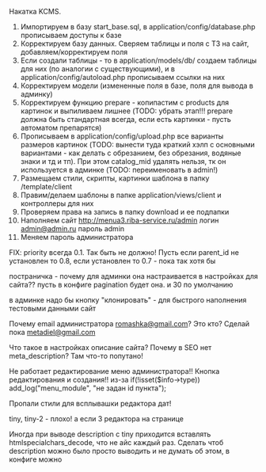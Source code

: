 Накатка KCMS.
1. Импортируем в базу start_base.sql, в application/config/database.php прописываем доступы к базе
2. Корректируем базу данных. Сверяем таблицы и поля с ТЗ на сайт, добавляем/корректируем поля
3. Если создали таблицы - то в application/models/db/ создаем таблицы для них (по аналогии с существующими), и в application/config/autoload.php прописываем ссылки на них
4. Корректируем модели (измененные поля в базе, поля для вывода в админку)
5. Корректируем функцию prepare - копипастим с products для картинок и выпиливаем лишнее (TODO: убрать этап!!! prepare должна быть стандартная всегда, если есть картинки - пусть автоматом препарятся)
6. Прописываем в application/config/upload.php все варианты размеров картинок (TODO: вынести туда краткий хэлп с основными вариантами - как делать с обрезанием, без обрезания, водяные знаки и тд и тп). При этом catalog_mid удалять нельзя, тк он используется в админке (TODO: переименовать в admin!)
7. Размещаем стили, скрипты, картинки шаблона в папку /template/client
8. Правим/делаем шаблоны в папке application/views/client и контроллеры для них
9. Проверяем права  на запись в папку download и ее подпапки
10. Наполняем сайт http://menua3.riba-service.ru/admin
логин admin@admin.ru
пароль admin
11. Меняем пароль администратора


FIX:
priority всегда 0.1. Так быть не должно! Пусть если parent_id не установлен то 0.8, если установлен то 0.7 - пока так хотя бы

постраничка - почему для админки она настраивается в настройках для сайта?? пусть в конфиге pagination будет она. и 30 по умолчанию

в админке надо бы кнопку "клонировать" - для быстрого наполнения тестовыми данными сайт

Почему email администратора romashka@gmail.com? Это кто? Сделай пока metadiel@gmail.com

Что такое в настройках описание сайта? Почему в SEO нет meta_description? Там что-то попутано!

Не работает редактирование меню администратора!! Кнопка редактирования и создания!! из-за if(!isset($info->type)) add_log("menu_module", "не задан id пункта");

Пропали стили для всплывашки редактора дат!

tiny, tiny-2 - плохо! а если 3 редактора на странице

Иногда при выводе description с tiny приходится вставлять htmlspecialchars_decode, что не айс каждый раз. Сделать чтоб description можно было просто выводить и не думать об этом, в конфиге можно